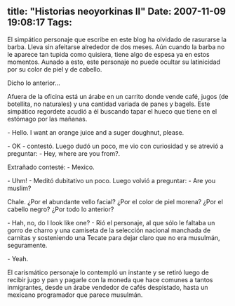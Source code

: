 title: "Historias neoyorkinas II"
Date: 2007-11-09 19:08:17
Tags: 
---
<p>El simpático personaje que escribe en este blog ha olvidado de rasurarse la barba. Lleva sin afeitarse alrededor de dos meses. Aún cuando la barba no le aparece tan tupida como quisiera, tiene algo de espesa ya en estos momentos. Aunado a esto, este personaje no puede ocultar su latinicidad por su color de piel y de cabello.</p>

<p>Dicho lo anterior&#8230;</p>

<p>Afuera de la oficina está un árabe en un carrito donde vende café, jugos (de botellita, no naturales) y una cantidad variada de panes y bagels. Este simpático regordete acudió a él buscando tapar el hueco que tiene en el estómago por las mañanas.</p>

<p>- Hello. I want an orange juice and a suger doughnut, please.</p>

<p>- OK - contestó. Luego dudó un poco, me vio con curiosidad y se atrevió a preguntar: - Hey, where are you from?.</p>

<p>Extrañado contesté: - Mexico.</p>

<p>- Uhm! - Meditó dubitativo un poco. Luego volvió a preguntar: - Are you muslim?</p>

<p>Chale. ¿Por el abundante vello facial? ¿Por el color de piel morena? ¿Por el cabello negro? ¿Por todo lo anterior?</p>

<p>- Hah, no, do I look like one? - Rió el personaje, al que sólo le faltaba un gorro de charro y una camiseta de la selección nacional manchada de carnitas y sosteniendo una Tecate para dejar claro que no era musulmán, seguramente.</p>

<p>- Yeah.</p>

<p>El carismático personaje lo contempló un instante y se retiró luego de recibir jugo y pan y pagarle con la moneda que hace comunes a tantos inmigrantes, desde un árabe vendedor de cafés despistado, hasta un mexicano programador que parece musulmán.</p>
